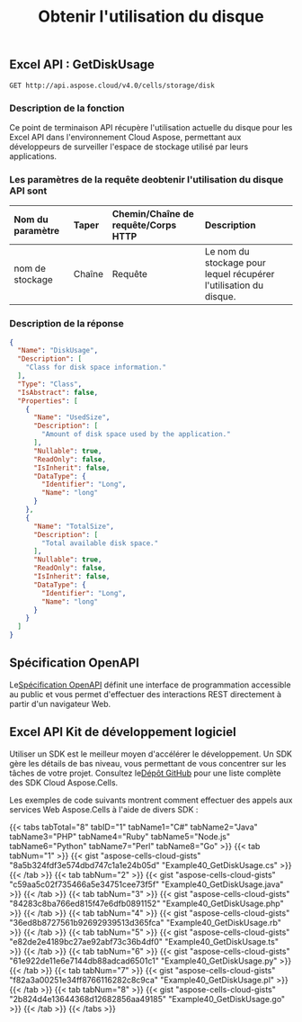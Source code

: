 ﻿---
title: Obtenir l'utilisation du disque
second_title: Documen
linktitle: Obtenir l'utilisation du disque
type: docs
url: /fr/get-disk-usage/
keywords: API, Disk Usage, Aspose, Cloud, Excel, REST, Storage, Disc Space, SDK, Programming Interfac
description: Récupérer l'utilisation actuelle du disque pour le Excel API dans le Cloud Aspose
weight: 100
kwords: Utilisation du disque, Excel API, Aspose Cloud, REST API, Informations sur le stockage, Exemples SDK, Interface de programmation
---
## **Excel API : GetDiskUsage**

```
GET http://api.aspose.cloud/v4.0/cells/storage/disk
```

### **Description de la fonction**

Ce point de terminaison API récupère l'utilisation actuelle du disque pour les Excel API dans l'environnement Cloud Aspose, permettant aux développeurs de surveiller l'espace de stockage utilisé par leurs applications.

###  Les paramètres de la requête de**obtenir l'utilisation du disque** API sont

| Nom du paramètre| Taper| Chemin/Chaîne de requête/Corps HTTP| Description|
|:- |:- |:- |:- |
|nom de stockage|Chaîne|Requête|Le nom du stockage pour lequel récupérer l'utilisation du disque.|

### **Description de la réponse**

```json
{
  "Name": "DiskUsage",
  "Description": [
    "Class for disk space information."
  ],
  "Type": "Class",
  "IsAbstract": false,
  "Properties": [
    {
      "Name": "UsedSize",
      "Description": [
        "Amount of disk space used by the application."
      ],
      "Nullable": true,
      "ReadOnly": false,
      "IsInherit": false,
      "DataType": {
        "Identifier": "Long",
        "Name": "long"
      }
    },
    {
      "Name": "TotalSize",
      "Description": [
        "Total available disk space."
      ],
      "Nullable": true,
      "ReadOnly": false,
      "IsInherit": false,
      "DataType": {
        "Identifier": "Long",
        "Name": "long"
      }
    }
  ]
}
```

## Spécification OpenAPI

 Le[Spécification OpenAPI](https://reference.aspose.cloud/cells/#/StorageController/GetDiskUsage) définit une interface de programmation accessible au public et vous permet d'effectuer des interactions REST directement à partir d'un navigateur Web.

## Excel API Kit de développement logiciel

 Utiliser un SDK est le meilleur moyen d'accélérer le développement. Un SDK gère les détails de bas niveau, vous permettant de vous concentrer sur les tâches de votre projet. Consultez le[Dépôt GitHub](https://github.com/aspose-cells-cloud) pour une liste complète des SDK Cloud Aspose.Cells.

Les exemples de code suivants montrent comment effectuer des appels aux services Web Aspose.Cells à l'aide de divers SDK :

{{< tabs tabTotal="8" tabID="1" tabName1="C#" tabName2="Java" tabName3="PHP" tabName4="Ruby" tabName5="Node.js" tabName6="Python" tabName7="Perl" tabName8="Go" >}}
{{< tab tabNum="1" >}}
{{< gist "aspose-cells-cloud-gists" "8a5b324fdf3e574dbd747c1a1e24b05d" "Example40_GetDiskUsage.cs" >}}
{{< /tab >}}
{{< tab tabNum="2" >}}
{{< gist "aspose-cells-cloud-gists" "c59aa5c02f735466a5e34751cee73f5f" "Example40_GetDiskUsage.java" >}}
{{< /tab >}}
{{< tab tabNum="3" >}}
{{< gist "aspose-cells-cloud-gists" "84283c8ba766ed815f47e6dfb0891152" "Example40_GetDiskUsage.php" >}}
{{< /tab >}}
{{< tab tabNum="4" >}}
{{< gist "aspose-cells-cloud-gists" "36ed8b8727561b92692939513d365fca" "Example40_GetDiskUsage.rb" >}}
{{< /tab >}}
{{< tab tabNum="5" >}}
{{< gist "aspose-cells-cloud-gists" "e82de2e4189bc27ae92abf73c36b4df0" "Example40_GetDiskUsage.ts" >}}
{{< /tab >}}
{{< tab tabNum="6" >}}
{{< gist "aspose-cells-cloud-gists" "61e922de11e6e7144db88adcad6501c1" "Example40_GetDiskUsage.py" >}}
{{< /tab >}}
{{< tab tabNum="7" >}}
{{< gist "aspose-cells-cloud-gists" "f82a3a00251e34ff8766116282c8c9ca" "Example40_GetDiskUsage.pl" >}}
{{< /tab >}}
{{< tab tabNum="8" >}}
{{< gist "aspose-cells-cloud-gists" "2b824d4e13644368d12682856aa49185" "Example40_GetDiskUsage.go" >}}
{{< /tab >}}
{{< /tabs >}}

